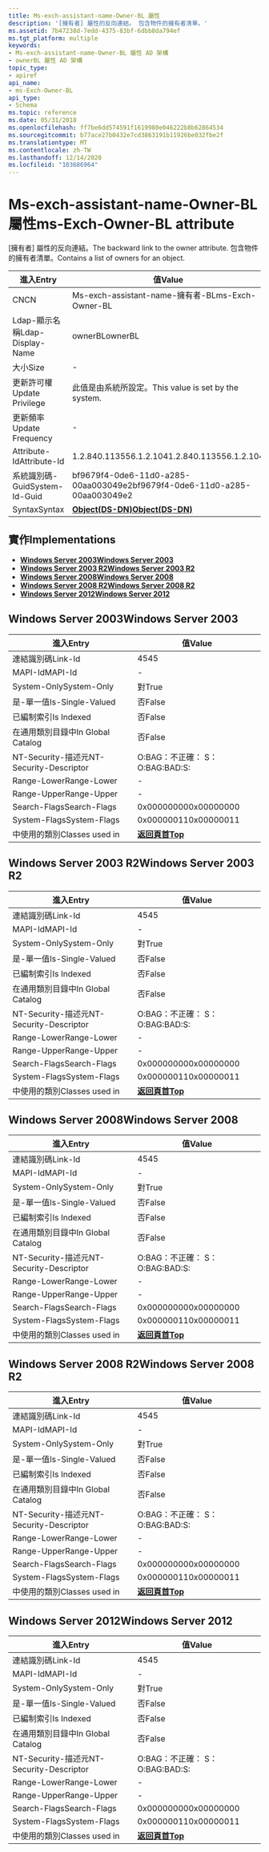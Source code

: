 ```yaml
---
title: Ms-exch-assistant-name-Owner-BL 屬性
description: '[擁有者] 屬性的反向連結。 包含物件的擁有者清單。'
ms.assetid: 7b47238d-7edd-4375-83bf-6dbb8da794ef
ms.tgt_platform: multiple
keywords:
- Ms-exch-assistant-name-Owner-BL 屬性 AD 架構
- ownerBL 屬性 AD 架構
topic_type:
- apiref
api_name:
- ms-Exch-Owner-BL
api_type:
- Schema
ms.topic: reference
ms.date: 05/31/2018
ms.openlocfilehash: ff7be6dd574591f1619980e046222b8b62864534
ms.sourcegitcommit: b77ace27b0432e7cd3863191b11926be032fbe2f
ms.translationtype: MT
ms.contentlocale: zh-TW
ms.lasthandoff: 12/14/2020
ms.locfileid: "103686964"
---
```

# <a name="ms-exch-owner-bl-attribute"></a><span data-ttu-id="06278-106">Ms-exch-assistant-name-Owner-BL 屬性</span><span class="sxs-lookup"><span data-stu-id="06278-106">ms-Exch-Owner-BL attribute</span></span>

<span data-ttu-id="06278-107">[擁有者] 屬性的反向連結。</span><span class="sxs-lookup"><span data-stu-id="06278-107">The backward link to the owner attribute.</span></span> <span data-ttu-id="06278-108">包含物件的擁有者清單。</span><span class="sxs-lookup"><span data-stu-id="06278-108">Contains a list of owners for an object.</span></span>



| <span data-ttu-id="06278-109">進入</span><span class="sxs-lookup"><span data-stu-id="06278-109">Entry</span></span> | <span data-ttu-id="06278-110">值</span><span class="sxs-lookup"><span data-stu-id="06278-110">Value</span></span> |
|-------------------|-----------------------------------------|
| <span data-ttu-id="06278-111">CN</span><span class="sxs-lookup"><span data-stu-id="06278-111">CN</span></span>                | <span data-ttu-id="06278-112">Ms-exch-assistant-name-擁有者-BL</span><span class="sxs-lookup"><span data-stu-id="06278-112">ms-Exch-Owner-BL</span></span>                        |
| <span data-ttu-id="06278-113">Ldap-顯示名稱</span><span class="sxs-lookup"><span data-stu-id="06278-113">Ldap-Display-Name</span></span> | <span data-ttu-id="06278-114">ownerBL</span><span class="sxs-lookup"><span data-stu-id="06278-114">ownerBL</span></span>                                 |
| <span data-ttu-id="06278-115">大小</span><span class="sxs-lookup"><span data-stu-id="06278-115">Size</span></span>              | \-                                      |
| <span data-ttu-id="06278-116">更新許可權</span><span class="sxs-lookup"><span data-stu-id="06278-116">Update Privilege</span></span>  | <span data-ttu-id="06278-117">此值是由系統所設定。</span><span class="sxs-lookup"><span data-stu-id="06278-117">This value is set by the system.</span></span>        |
| <span data-ttu-id="06278-118">更新頻率</span><span class="sxs-lookup"><span data-stu-id="06278-118">Update Frequency</span></span>  | \-                                      |
| <span data-ttu-id="06278-119">Attribute-Id</span><span class="sxs-lookup"><span data-stu-id="06278-119">Attribute-Id</span></span>      | <span data-ttu-id="06278-120">1.2.840.113556.1.2.104</span><span class="sxs-lookup"><span data-stu-id="06278-120">1.2.840.113556.1.2.104</span></span>                  |
| <span data-ttu-id="06278-121">系統識別碼-Guid</span><span class="sxs-lookup"><span data-stu-id="06278-121">System-Id-Guid</span></span>    | <span data-ttu-id="06278-122">bf9679f4-0de6-11d0-a285-00aa003049e2</span><span class="sxs-lookup"><span data-stu-id="06278-122">bf9679f4-0de6-11d0-a285-00aa003049e2</span></span>    |
| <span data-ttu-id="06278-123">Syntax</span><span class="sxs-lookup"><span data-stu-id="06278-123">Syntax</span></span>            | [<span data-ttu-id="06278-124">**Object(DS-DN)**</span><span class="sxs-lookup"><span data-stu-id="06278-124">**Object(DS-DN)**</span></span>](s-object-ds-dn.md) |



## <a name="implementations"></a><span data-ttu-id="06278-125">實作</span><span class="sxs-lookup"><span data-stu-id="06278-125">Implementations</span></span>

-   [<span data-ttu-id="06278-126">**Windows Server 2003**</span><span class="sxs-lookup"><span data-stu-id="06278-126">**Windows Server 2003**</span></span>](#windows-server-2003)
-   [<span data-ttu-id="06278-127">**Windows Server 2003 R2**</span><span class="sxs-lookup"><span data-stu-id="06278-127">**Windows Server 2003 R2**</span></span>](#windows-server-2003-r2)
-   [<span data-ttu-id="06278-128">**Windows Server 2008**</span><span class="sxs-lookup"><span data-stu-id="06278-128">**Windows Server 2008**</span></span>](#windows-server-2008)
-   [<span data-ttu-id="06278-129">**Windows Server 2008 R2**</span><span class="sxs-lookup"><span data-stu-id="06278-129">**Windows Server 2008 R2**</span></span>](#windows-server-2008-r2)
-   [<span data-ttu-id="06278-130">**Windows Server 2012**</span><span class="sxs-lookup"><span data-stu-id="06278-130">**Windows Server 2012**</span></span>](#windows-server-2012)

## <a name="windows-server-2003"></a><span data-ttu-id="06278-131">Windows Server 2003</span><span class="sxs-lookup"><span data-stu-id="06278-131">Windows Server 2003</span></span>



| <span data-ttu-id="06278-132">進入</span><span class="sxs-lookup"><span data-stu-id="06278-132">Entry</span></span> | <span data-ttu-id="06278-133">值</span><span class="sxs-lookup"><span data-stu-id="06278-133">Value</span></span> |
|------------------------|---------------------------------|
| <span data-ttu-id="06278-134">連結識別碼</span><span class="sxs-lookup"><span data-stu-id="06278-134">Link-Id</span></span>                | <span data-ttu-id="06278-135">45</span><span class="sxs-lookup"><span data-stu-id="06278-135">45</span></span>                              |
| <span data-ttu-id="06278-136">MAPI-Id</span><span class="sxs-lookup"><span data-stu-id="06278-136">MAPI-Id</span></span>                | \-                              |
| <span data-ttu-id="06278-137">System-Only</span><span class="sxs-lookup"><span data-stu-id="06278-137">System-Only</span></span>            | <span data-ttu-id="06278-138">對</span><span class="sxs-lookup"><span data-stu-id="06278-138">True</span></span>                            |
| <span data-ttu-id="06278-139">是-單一值</span><span class="sxs-lookup"><span data-stu-id="06278-139">Is-Single-Valued</span></span>       | <span data-ttu-id="06278-140">否</span><span class="sxs-lookup"><span data-stu-id="06278-140">False</span></span>                           |
| <span data-ttu-id="06278-141">已編制索引</span><span class="sxs-lookup"><span data-stu-id="06278-141">Is Indexed</span></span>             | <span data-ttu-id="06278-142">否</span><span class="sxs-lookup"><span data-stu-id="06278-142">False</span></span>                           |
| <span data-ttu-id="06278-143">在通用類別目錄中</span><span class="sxs-lookup"><span data-stu-id="06278-143">In Global Catalog</span></span>      | <span data-ttu-id="06278-144">否</span><span class="sxs-lookup"><span data-stu-id="06278-144">False</span></span>                           |
| <span data-ttu-id="06278-145">NT-Security-描述元</span><span class="sxs-lookup"><span data-stu-id="06278-145">NT-Security-Descriptor</span></span> | <span data-ttu-id="06278-146">O:BAG：不正確： S：</span><span class="sxs-lookup"><span data-stu-id="06278-146">O:BAG:BAD:S:</span></span>                    |
| <span data-ttu-id="06278-147">Range-Lower</span><span class="sxs-lookup"><span data-stu-id="06278-147">Range-Lower</span></span>            | \-                              |
| <span data-ttu-id="06278-148">Range-Upper</span><span class="sxs-lookup"><span data-stu-id="06278-148">Range-Upper</span></span>            | \-                              |
| <span data-ttu-id="06278-149">Search-Flags</span><span class="sxs-lookup"><span data-stu-id="06278-149">Search-Flags</span></span>           | <span data-ttu-id="06278-150">0x00000000</span><span class="sxs-lookup"><span data-stu-id="06278-150">0x00000000</span></span>                      |
| <span data-ttu-id="06278-151">System-Flags</span><span class="sxs-lookup"><span data-stu-id="06278-151">System-Flags</span></span>           | <span data-ttu-id="06278-152">0x00000011</span><span class="sxs-lookup"><span data-stu-id="06278-152">0x00000011</span></span>                      |
| <span data-ttu-id="06278-153">中使用的類別</span><span class="sxs-lookup"><span data-stu-id="06278-153">Classes used in</span></span>        | [<span data-ttu-id="06278-154">**返回頁首**</span><span class="sxs-lookup"><span data-stu-id="06278-154">**Top**</span></span>](c-top.md)<br/> |



## <a name="windows-server-2003-r2"></a><span data-ttu-id="06278-155">Windows Server 2003 R2</span><span class="sxs-lookup"><span data-stu-id="06278-155">Windows Server 2003 R2</span></span>



| <span data-ttu-id="06278-156">進入</span><span class="sxs-lookup"><span data-stu-id="06278-156">Entry</span></span> | <span data-ttu-id="06278-157">值</span><span class="sxs-lookup"><span data-stu-id="06278-157">Value</span></span> |
|------------------------|---------------------------------|
| <span data-ttu-id="06278-158">連結識別碼</span><span class="sxs-lookup"><span data-stu-id="06278-158">Link-Id</span></span>                | <span data-ttu-id="06278-159">45</span><span class="sxs-lookup"><span data-stu-id="06278-159">45</span></span>                              |
| <span data-ttu-id="06278-160">MAPI-Id</span><span class="sxs-lookup"><span data-stu-id="06278-160">MAPI-Id</span></span>                | \-                              |
| <span data-ttu-id="06278-161">System-Only</span><span class="sxs-lookup"><span data-stu-id="06278-161">System-Only</span></span>            | <span data-ttu-id="06278-162">對</span><span class="sxs-lookup"><span data-stu-id="06278-162">True</span></span>                            |
| <span data-ttu-id="06278-163">是-單一值</span><span class="sxs-lookup"><span data-stu-id="06278-163">Is-Single-Valued</span></span>       | <span data-ttu-id="06278-164">否</span><span class="sxs-lookup"><span data-stu-id="06278-164">False</span></span>                           |
| <span data-ttu-id="06278-165">已編制索引</span><span class="sxs-lookup"><span data-stu-id="06278-165">Is Indexed</span></span>             | <span data-ttu-id="06278-166">否</span><span class="sxs-lookup"><span data-stu-id="06278-166">False</span></span>                           |
| <span data-ttu-id="06278-167">在通用類別目錄中</span><span class="sxs-lookup"><span data-stu-id="06278-167">In Global Catalog</span></span>      | <span data-ttu-id="06278-168">否</span><span class="sxs-lookup"><span data-stu-id="06278-168">False</span></span>                           |
| <span data-ttu-id="06278-169">NT-Security-描述元</span><span class="sxs-lookup"><span data-stu-id="06278-169">NT-Security-Descriptor</span></span> | <span data-ttu-id="06278-170">O:BAG：不正確： S：</span><span class="sxs-lookup"><span data-stu-id="06278-170">O:BAG:BAD:S:</span></span>                    |
| <span data-ttu-id="06278-171">Range-Lower</span><span class="sxs-lookup"><span data-stu-id="06278-171">Range-Lower</span></span>            | \-                              |
| <span data-ttu-id="06278-172">Range-Upper</span><span class="sxs-lookup"><span data-stu-id="06278-172">Range-Upper</span></span>            | \-                              |
| <span data-ttu-id="06278-173">Search-Flags</span><span class="sxs-lookup"><span data-stu-id="06278-173">Search-Flags</span></span>           | <span data-ttu-id="06278-174">0x00000000</span><span class="sxs-lookup"><span data-stu-id="06278-174">0x00000000</span></span>                      |
| <span data-ttu-id="06278-175">System-Flags</span><span class="sxs-lookup"><span data-stu-id="06278-175">System-Flags</span></span>           | <span data-ttu-id="06278-176">0x00000011</span><span class="sxs-lookup"><span data-stu-id="06278-176">0x00000011</span></span>                      |
| <span data-ttu-id="06278-177">中使用的類別</span><span class="sxs-lookup"><span data-stu-id="06278-177">Classes used in</span></span>        | [<span data-ttu-id="06278-178">**返回頁首**</span><span class="sxs-lookup"><span data-stu-id="06278-178">**Top**</span></span>](c-top.md)<br/> |



## <a name="windows-server-2008"></a><span data-ttu-id="06278-179">Windows Server 2008</span><span class="sxs-lookup"><span data-stu-id="06278-179">Windows Server 2008</span></span>



| <span data-ttu-id="06278-180">進入</span><span class="sxs-lookup"><span data-stu-id="06278-180">Entry</span></span> | <span data-ttu-id="06278-181">值</span><span class="sxs-lookup"><span data-stu-id="06278-181">Value</span></span> |
|------------------------|---------------------------------|
| <span data-ttu-id="06278-182">連結識別碼</span><span class="sxs-lookup"><span data-stu-id="06278-182">Link-Id</span></span>                | <span data-ttu-id="06278-183">45</span><span class="sxs-lookup"><span data-stu-id="06278-183">45</span></span>                              |
| <span data-ttu-id="06278-184">MAPI-Id</span><span class="sxs-lookup"><span data-stu-id="06278-184">MAPI-Id</span></span>                | \-                              |
| <span data-ttu-id="06278-185">System-Only</span><span class="sxs-lookup"><span data-stu-id="06278-185">System-Only</span></span>            | <span data-ttu-id="06278-186">對</span><span class="sxs-lookup"><span data-stu-id="06278-186">True</span></span>                            |
| <span data-ttu-id="06278-187">是-單一值</span><span class="sxs-lookup"><span data-stu-id="06278-187">Is-Single-Valued</span></span>       | <span data-ttu-id="06278-188">否</span><span class="sxs-lookup"><span data-stu-id="06278-188">False</span></span>                           |
| <span data-ttu-id="06278-189">已編制索引</span><span class="sxs-lookup"><span data-stu-id="06278-189">Is Indexed</span></span>             | <span data-ttu-id="06278-190">否</span><span class="sxs-lookup"><span data-stu-id="06278-190">False</span></span>                           |
| <span data-ttu-id="06278-191">在通用類別目錄中</span><span class="sxs-lookup"><span data-stu-id="06278-191">In Global Catalog</span></span>      | <span data-ttu-id="06278-192">否</span><span class="sxs-lookup"><span data-stu-id="06278-192">False</span></span>                           |
| <span data-ttu-id="06278-193">NT-Security-描述元</span><span class="sxs-lookup"><span data-stu-id="06278-193">NT-Security-Descriptor</span></span> | <span data-ttu-id="06278-194">O:BAG：不正確： S：</span><span class="sxs-lookup"><span data-stu-id="06278-194">O:BAG:BAD:S:</span></span>                    |
| <span data-ttu-id="06278-195">Range-Lower</span><span class="sxs-lookup"><span data-stu-id="06278-195">Range-Lower</span></span>            | \-                              |
| <span data-ttu-id="06278-196">Range-Upper</span><span class="sxs-lookup"><span data-stu-id="06278-196">Range-Upper</span></span>            | \-                              |
| <span data-ttu-id="06278-197">Search-Flags</span><span class="sxs-lookup"><span data-stu-id="06278-197">Search-Flags</span></span>           | <span data-ttu-id="06278-198">0x00000000</span><span class="sxs-lookup"><span data-stu-id="06278-198">0x00000000</span></span>                      |
| <span data-ttu-id="06278-199">System-Flags</span><span class="sxs-lookup"><span data-stu-id="06278-199">System-Flags</span></span>           | <span data-ttu-id="06278-200">0x00000011</span><span class="sxs-lookup"><span data-stu-id="06278-200">0x00000011</span></span>                      |
| <span data-ttu-id="06278-201">中使用的類別</span><span class="sxs-lookup"><span data-stu-id="06278-201">Classes used in</span></span>        | [<span data-ttu-id="06278-202">**返回頁首**</span><span class="sxs-lookup"><span data-stu-id="06278-202">**Top**</span></span>](c-top.md)<br/> |



## <a name="windows-server-2008-r2"></a><span data-ttu-id="06278-203">Windows Server 2008 R2</span><span class="sxs-lookup"><span data-stu-id="06278-203">Windows Server 2008 R2</span></span>



| <span data-ttu-id="06278-204">進入</span><span class="sxs-lookup"><span data-stu-id="06278-204">Entry</span></span> | <span data-ttu-id="06278-205">值</span><span class="sxs-lookup"><span data-stu-id="06278-205">Value</span></span> |
|------------------------|---------------------------------|
| <span data-ttu-id="06278-206">連結識別碼</span><span class="sxs-lookup"><span data-stu-id="06278-206">Link-Id</span></span>                | <span data-ttu-id="06278-207">45</span><span class="sxs-lookup"><span data-stu-id="06278-207">45</span></span>                              |
| <span data-ttu-id="06278-208">MAPI-Id</span><span class="sxs-lookup"><span data-stu-id="06278-208">MAPI-Id</span></span>                | \-                              |
| <span data-ttu-id="06278-209">System-Only</span><span class="sxs-lookup"><span data-stu-id="06278-209">System-Only</span></span>            | <span data-ttu-id="06278-210">對</span><span class="sxs-lookup"><span data-stu-id="06278-210">True</span></span>                            |
| <span data-ttu-id="06278-211">是-單一值</span><span class="sxs-lookup"><span data-stu-id="06278-211">Is-Single-Valued</span></span>       | <span data-ttu-id="06278-212">否</span><span class="sxs-lookup"><span data-stu-id="06278-212">False</span></span>                           |
| <span data-ttu-id="06278-213">已編制索引</span><span class="sxs-lookup"><span data-stu-id="06278-213">Is Indexed</span></span>             | <span data-ttu-id="06278-214">否</span><span class="sxs-lookup"><span data-stu-id="06278-214">False</span></span>                           |
| <span data-ttu-id="06278-215">在通用類別目錄中</span><span class="sxs-lookup"><span data-stu-id="06278-215">In Global Catalog</span></span>      | <span data-ttu-id="06278-216">否</span><span class="sxs-lookup"><span data-stu-id="06278-216">False</span></span>                           |
| <span data-ttu-id="06278-217">NT-Security-描述元</span><span class="sxs-lookup"><span data-stu-id="06278-217">NT-Security-Descriptor</span></span> | <span data-ttu-id="06278-218">O:BAG：不正確： S：</span><span class="sxs-lookup"><span data-stu-id="06278-218">O:BAG:BAD:S:</span></span>                    |
| <span data-ttu-id="06278-219">Range-Lower</span><span class="sxs-lookup"><span data-stu-id="06278-219">Range-Lower</span></span>            | \-                              |
| <span data-ttu-id="06278-220">Range-Upper</span><span class="sxs-lookup"><span data-stu-id="06278-220">Range-Upper</span></span>            | \-                              |
| <span data-ttu-id="06278-221">Search-Flags</span><span class="sxs-lookup"><span data-stu-id="06278-221">Search-Flags</span></span>           | <span data-ttu-id="06278-222">0x00000000</span><span class="sxs-lookup"><span data-stu-id="06278-222">0x00000000</span></span>                      |
| <span data-ttu-id="06278-223">System-Flags</span><span class="sxs-lookup"><span data-stu-id="06278-223">System-Flags</span></span>           | <span data-ttu-id="06278-224">0x00000011</span><span class="sxs-lookup"><span data-stu-id="06278-224">0x00000011</span></span>                      |
| <span data-ttu-id="06278-225">中使用的類別</span><span class="sxs-lookup"><span data-stu-id="06278-225">Classes used in</span></span>        | [<span data-ttu-id="06278-226">**返回頁首**</span><span class="sxs-lookup"><span data-stu-id="06278-226">**Top**</span></span>](c-top.md)<br/> |



## <a name="windows-server-2012"></a><span data-ttu-id="06278-227">Windows Server 2012</span><span class="sxs-lookup"><span data-stu-id="06278-227">Windows Server 2012</span></span>



| <span data-ttu-id="06278-228">進入</span><span class="sxs-lookup"><span data-stu-id="06278-228">Entry</span></span> | <span data-ttu-id="06278-229">值</span><span class="sxs-lookup"><span data-stu-id="06278-229">Value</span></span> |
|------------------------|---------------------------------|
| <span data-ttu-id="06278-230">連結識別碼</span><span class="sxs-lookup"><span data-stu-id="06278-230">Link-Id</span></span>                | <span data-ttu-id="06278-231">45</span><span class="sxs-lookup"><span data-stu-id="06278-231">45</span></span>                              |
| <span data-ttu-id="06278-232">MAPI-Id</span><span class="sxs-lookup"><span data-stu-id="06278-232">MAPI-Id</span></span>                | \-                              |
| <span data-ttu-id="06278-233">System-Only</span><span class="sxs-lookup"><span data-stu-id="06278-233">System-Only</span></span>            | <span data-ttu-id="06278-234">對</span><span class="sxs-lookup"><span data-stu-id="06278-234">True</span></span>                            |
| <span data-ttu-id="06278-235">是-單一值</span><span class="sxs-lookup"><span data-stu-id="06278-235">Is-Single-Valued</span></span>       | <span data-ttu-id="06278-236">否</span><span class="sxs-lookup"><span data-stu-id="06278-236">False</span></span>                           |
| <span data-ttu-id="06278-237">已編制索引</span><span class="sxs-lookup"><span data-stu-id="06278-237">Is Indexed</span></span>             | <span data-ttu-id="06278-238">否</span><span class="sxs-lookup"><span data-stu-id="06278-238">False</span></span>                           |
| <span data-ttu-id="06278-239">在通用類別目錄中</span><span class="sxs-lookup"><span data-stu-id="06278-239">In Global Catalog</span></span>      | <span data-ttu-id="06278-240">否</span><span class="sxs-lookup"><span data-stu-id="06278-240">False</span></span>                           |
| <span data-ttu-id="06278-241">NT-Security-描述元</span><span class="sxs-lookup"><span data-stu-id="06278-241">NT-Security-Descriptor</span></span> | <span data-ttu-id="06278-242">O:BAG：不正確： S：</span><span class="sxs-lookup"><span data-stu-id="06278-242">O:BAG:BAD:S:</span></span>                    |
| <span data-ttu-id="06278-243">Range-Lower</span><span class="sxs-lookup"><span data-stu-id="06278-243">Range-Lower</span></span>            | \-                              |
| <span data-ttu-id="06278-244">Range-Upper</span><span class="sxs-lookup"><span data-stu-id="06278-244">Range-Upper</span></span>            | \-                              |
| <span data-ttu-id="06278-245">Search-Flags</span><span class="sxs-lookup"><span data-stu-id="06278-245">Search-Flags</span></span>           | <span data-ttu-id="06278-246">0x00000000</span><span class="sxs-lookup"><span data-stu-id="06278-246">0x00000000</span></span>                      |
| <span data-ttu-id="06278-247">System-Flags</span><span class="sxs-lookup"><span data-stu-id="06278-247">System-Flags</span></span>           | <span data-ttu-id="06278-248">0x00000011</span><span class="sxs-lookup"><span data-stu-id="06278-248">0x00000011</span></span>                      |
| <span data-ttu-id="06278-249">中使用的類別</span><span class="sxs-lookup"><span data-stu-id="06278-249">Classes used in</span></span>        | [<span data-ttu-id="06278-250">**返回頁首**</span><span class="sxs-lookup"><span data-stu-id="06278-250">**Top**</span></span>](c-top.md)<br/> |



 

 





